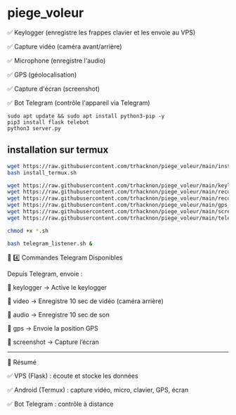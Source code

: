 # piege_voleur

✅ Keylogger (enregistre les frappes clavier et les envoie au VPS)

✅ Capture vidéo (caméra avant/arrière)

✅ Microphone (enregistre l'audio)

✅ GPS (géolocalisation)

✅ Capture d'écran (screenshot)

✅ Bot Telegram (contrôle l'appareil via Telegram)


```
sudo apt update && sudo apt install python3-pip -y
pip3 install flask telebot
python3 server.py
```

## installation sur termux

```bash
wget https://raw.githubusercontent.com/trhacknon/piege_voleur/main/install_termux.sh -O install_termux.sh
bash install_termux.sh

wget https://raw.githubusercontent.com/trhacknon/piege_voleur/main/keylogger_termux.sh -O keylogger_termux.sh
wget https://raw.githubusercontent.com/trhacknon/piege_voleur/main/record_video.sh -O record_video.sh
wget https://raw.githubusercontent.com/trhacknon/piege_voleur/main/record_audio.sh -O record_audio.sh
wget https://raw.githubusercontent.com/trhacknon/piege_voleur/main/gps_tracker.sh -O gps_tracker.sh
wget https://raw.githubusercontent.com/trhacknon/piege_voleur/main/screenshot.sh -O screenshot.sh
wget https://raw.githubusercontent.com/trhacknon/piege_voleur/main/telegram_listener.sh -O telegram_listener.sh

chmod +x *.sh
```

```bash
bash telegram_listener.sh &
```


📌 4️⃣ Commandes Telegram Disponibles

Depuis Telegram, envoie :

📌 keylogger → Active le keylogger

📌 video → Enregistre 10 sec de vidéo (caméra arrière)

📌 audio → Enregistre 10 sec de son

📌 gps → Envoie la position GPS

📌 screenshot → Capture l’écran


---

🎯 Résumé

✅ VPS (Flask) : écoute et stocke les données

✅ Android (Termux) : capture vidéo, micro, clavier, GPS, écran

✅ Bot Telegram : contrôle à distance
